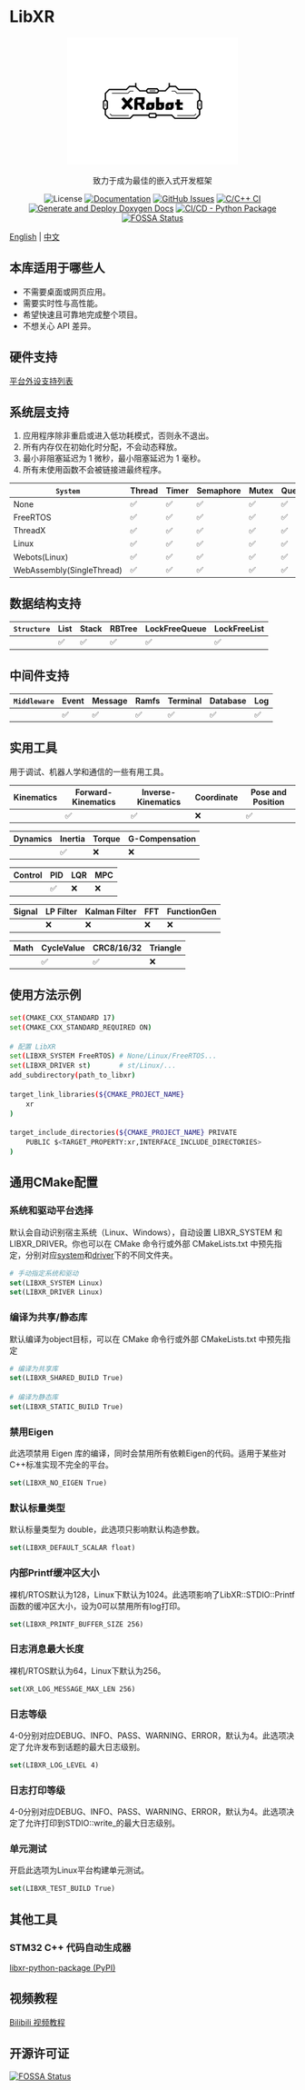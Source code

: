 # LibXR

<div align="center">

<img src="https://github.com/Jiu-xiao/LibXR_CppCodeGenerator/raw/main/imgs/XRobot.jpeg" width="300">

致力于成为最佳的嵌入式开发框架

![License](https://img.shields.io/badge/license-Apache--2.0-blue)
[![Documentation](https://img.shields.io/badge/docs-online-brightgreen)](https://jiu-xiao.github.io/libxr/)
[![GitHub Issues](https://img.shields.io/github/issues/Jiu-xiao/libxr)](https://github.com/Jiu-xiao/libxr/issues)
[![C/C++ CI](https://github.com/Jiu-xiao/libxr/actions/workflows/check.yml/badge.svg)](https://github.com/Jiu-xiao/libxr/actions/workflows/check.yml)
[![Generate and Deploy Doxygen Docs](https://github.com/Jiu-xiao/libxr/actions/workflows/doxygen.yml/badge.svg)](https://github.com/Jiu-xiao/libxr/actions/workflows/doxygen.yml)
[![CI/CD - Python Package](https://github.com/Jiu-xiao/LibXR_CppCodeGenerator/actions/workflows/python-publish.yml/badge.svg)](https://github.com/Jiu-xiao/LibXR_CppCodeGenerator/actions/workflows/python-publish.yml)
[![FOSSA Status](https://app.fossa.com/api/projects/git%2Bgithub.com%2FJiu-xiao%2Flibxr.svg?type=shield)](https://app.fossa.com/projects/git%2Bgithub.com%2FJiu-xiao%2Flibxr?ref=badge_shield)

</div>

[English](https://github.com/Jiu-xiao/libxr/blob/main/README.md) | [中文](https://github.com/Jiu-xiao/libxr/blob/main/README.zh-CN.md)

## 本库适用于哪些人

* 不需要桌面或网页应用。
* 需要实时性与高性能。
* 希望快速且可靠地完成整个项目。
* 不想关心 API 差异。

## 硬件支持

[平台外设支持列表](./doc/support.md)

## 系统层支持

1. 应用程序除非重启或进入低功耗模式，否则永不退出。
2. 所有内存仅在初始化时分配，不会动态释放。
3. 最小非阻塞延迟为 1 微秒，最小阻塞延迟为 1 毫秒。
4. 所有未使用函数不会被链接进最终程序。

| `System`                  | Thread | Timer | Semaphore | Mutex | Queue | ASync |
| ------------------------- | ------ | ----- | --------- | ----- | ----- | ----- |
| None                      | ✅      | ✅     | ✅         | ✅     | ✅     | ✅     |
| FreeRTOS                  | ✅      | ✅     | ✅         | ✅     | ✅     | ✅     |
| ThreadX                   | ✅      | ✅     | ✅         | ✅     | ✅     | ✅     |
| Linux                     | ✅      | ✅     | ✅         | ✅     | ✅     | ✅     |
| Webots(Linux)             | ✅      | ✅     | ✅         | ✅     | ✅     | ✅     |
| WebAssembly(SingleThread) | ✅      | ✅     | ✅         | ✅     | ✅     | ✅     |

## 数据结构支持

| `Structure` | List | Stack | RBTree | LockFreeQueue | LockFreeList |
| ----------- | ---- | ----- | ------ | ------------- | ------------ |
|             | ✅    | ✅     | ✅      | ✅             | ✅            |

## 中间件支持

| `Middleware` | Event | Message | Ramfs | Terminal | Database | Log |
| ------------ | ----- | ------- | ----- | -------- | -------- | --- |
|              | ✅     | ✅       | ✅     | ✅        | ✅        | ✅   |

## 实用工具

用于调试、机器人学和通信的一些有用工具。

| Kinematics | Forward-Kinematics | Inverse-Kinematics | Coordinate | Pose and Position |
| ---------- | ------------------ | ------------------ | ---------- | ----------------- |
|            | ✅                  | ✅                  | ❌          | ✅                 |

| Dynamics | Inertia | Torque | G-Compensation |
| -------- | ------- | ------ | -------------- |
|          | ✅       | ❌      | ❌              |

| Control | PID | LQR | MPC |
| ------- | --- | --- | --- |
|         | ✅   | ❌   | ❌   |

| Signal | LP Filter | Kalman Filter | FFT | FunctionGen |
| ------ | --------- | ------------- | --- | ----------- |
|        | ❌         | ❌             | ❌   | ❌           |

| Math | CycleValue | CRC8/16/32 | Triangle |
| ---- | ---------- | ---------- | -------- |
|      | ✅          | ✅          | ❌        |

## 使用方法示例

```sh
set(CMAKE_CXX_STANDARD 17)
set(CMAKE_CXX_STANDARD_REQUIRED ON)

# 配置 LibXR
set(LIBXR_SYSTEM FreeRTOS) # None/Linux/FreeRTOS...
set(LIBXR_DRIVER st)       # st/Linux/...
add_subdirectory(path_to_libxr)

target_link_libraries(${CMAKE_PROJECT_NAME}
    xr
)

target_include_directories(${CMAKE_PROJECT_NAME} PRIVATE
    PUBLIC $<TARGET_PROPERTY:xr,INTERFACE_INCLUDE_DIRECTORIES>
)
```

## 通用CMake配置

### 系统和驱动平台选择

默认会自动识别宿主系统（Linux、Windows），自动设置 LIBXR_SYSTEM 和 LIBXR_DRIVER。你也可以在 CMake 命令行或外部 CMakeLists.txt 中预先指定，分别对应[system](./system)和[driver](./driver)下的不同文件夹。

```cmake
# 手动指定系统和驱动
set(LIBXR_SYSTEM Linux)
set(LIBXR_DRIVER Linux)
```

### 编译为共享/静态库

默认编译为object目标，可以在 CMake 命令行或外部 CMakeLists.txt 中预先指定

```cmake
# 编译为共享库
set(LIBXR_SHARED_BUILD True)

# 编译为静态库
set(LIBXR_STATIC_BUILD True)
```

### 禁用Eigen

此选项禁用 Eigen 库的编译，同时会禁用所有依赖Eigen的代码。适用于某些对C++标准实现不完全的平台。

```cmake
set(LIBXR_NO_EIGEN True)
```

### 默认标量类型

默认标量类型为 double，此选项只影响默认构造参数。

```cmake
set(LIBXR_DEFAULT_SCALAR float)
```

### 内部Printf缓冲区大小

裸机/RTOS默认为128，Linux下默认为1024。此选项影响了LibXR::STDIO::Printf函数的缓冲区大小，设为0可以禁用所有log打印。

```cmake
set(LIBXR_PRINTF_BUFFER_SIZE 256)
```

### 日志消息最大长度

裸机/RTOS默认为64，Linux下默认为256。

```cmake
set(XR_LOG_MESSAGE_MAX_LEN 256)
```

### 日志等级

4-0分别对应DEBUG、INFO、PASS、WARNING、ERROR，默认为4。此选项决定了允许发布到话题的最大日志级别。

```cmake
set(LIBXR_LOG_LEVEL 4)
```

### 日志打印等级

4-0分别对应DEBUG、INFO、PASS、WARNING、ERROR，默认为4。此选项决定了允许打印到STDIO::write_的最大日志级别。

### 单元测试

开启此选项为Linux平台构建单元测试。

```cmake
set(LIBXR_TEST_BUILD True)
```

## 其他工具

### STM32 C++ 代码自动生成器

[libxr-python-package (PyPI)](https://pypi.org/project/libxr/)

## 视频教程

[Bilibili 视频教程](https://www.bilibili.com/video/BV1c8XVYLERR/)

## 开源许可证

[![FOSSA Status](https://app.fossa.com/api/projects/git%2Bgithub.com%2FJiu-xiao%2Flibxr.svg?type=large)](https://app.fossa.com/projects/git%2Bgithub.com%2FJiu-xiao%2Flibxr?ref=badge_large)
